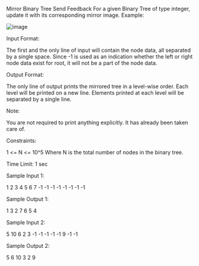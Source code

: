  Mirror Binary Tree
Send Feedback
For a given Binary Tree of type integer, update it with its corresponding mirror image.
Example:

![image](https://github.com/agrawalmalav/DSA/assets/51107910/75efabe8-7302-4068-bc44-c0adfc1df6be)

Input Format:

The first and the only line of input will contain the node data, all separated by a single space. Since -1 is used as an indication whether the left or right node data exist for root, it will not be a part of the node data.

Output Format:

The only line of output prints the mirrored tree in a level-wise order. 
Each level will be printed on a new line. Elements printed at each level will be separated by a single line.

Note:

You are not required to print anything explicitly. It has already been taken care of.

Constraints:

1 <= N <= 10^5
Where N is the total number of nodes in the binary tree.

Time Limit: 1 sec

Sample Input 1:

1 2 3 4 5 6 7 -1 -1 -1 -1 -1 -1 -1 -1

Sample Output 1:

1 
3 2 
7 6 5 4

Sample Input 2:

5 10 6 2 3 -1 -1 -1 -1 -1 9 -1 -1

Sample Output 2:

5 
6 10 
3 2 
9

